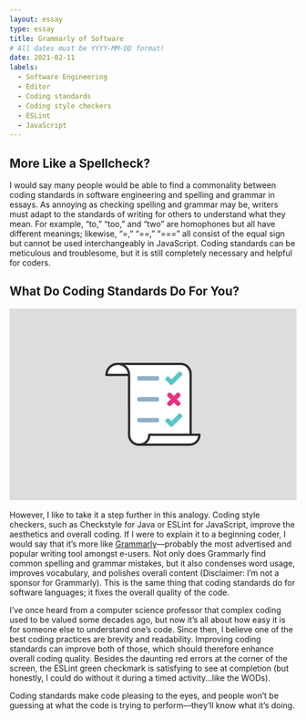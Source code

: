 ```yaml
---
layout: essay
type: essay
title: Grammarly of Software
# All dates must be YYYY-MM-DD format!
date: 2021-02-11
labels:
  - Software Engineering
  - Editor
  - Coding standards
  - Coding style checkers
  - ESLint
  - JavaScript
---
```



## More Like a Spellcheck?

I would say many people would be able to find a commonality between coding standards in software engineering and spelling and grammar in essays. As annoying as checking spelling and grammar may be, writers must adapt to the standards of writing for others to understand what they mean. For example, “to,” “too,” and “two” are homophones but all have different meanings; likewise, “=,” “==,” “===” all consist of the equal sign but cannot be used interchangeably in JavaScript. Coding standards can be meticulous and troublesome, but it is still completely necessary and helpful for coders.

## What Do Coding Standards Do For You?

<img class="ui medium right floated rounded image" src="../images/check.png">

However, I like to take it a step further in this analogy. Coding style checkers, such as Checkstyle for Java or ESLint for JavaScript, improve the aesthetics and overall coding. If I were to explain it to a beginning coder, I would say that it’s more like [Grammarly](https://www.grammarly.com/)––probably the most advertised and popular writing tool amongst e-users. Not only does Grammarly find common spelling and grammar mistakes, but it also condenses word usage, improves vocabulary, and polishes overall content (Disclaimer: I’m not a sponsor for Grammarly). This is the same thing that coding standards do for software languages; it fixes the overall quality of the code. 

I’ve once heard from a computer science professor that complex coding used to be valued some decades ago, but now it’s all about how easy it is for someone else to understand one’s code. Since then, I believe one of the best coding practices are brevity and readability. Improving coding standards can improve both of those, which should therefore enhance overall coding quality. Besides the daunting red errors at the corner of the screen, the ESLint green checkmark is satisfying to see at completion (but honestly, I could do without it during a timed activity…like the WODs). 

Coding standards make code pleasing to the eyes, and people won’t be guessing at what the code is trying to perform––they’ll know what it’s doing.

